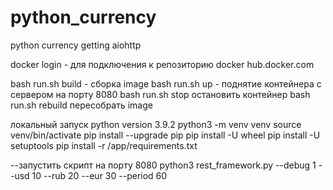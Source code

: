 # python_currency
python currency getting aiohttp

docker login - для подключения к репозиторию docker hub.docker.com

bash run.sh build - сборка image
bash run.sh up - поднятие контейнера с сервером на порту 8080
bash run.sh stop остановить контейнер
bash run.sh rebuild пересобрать image 


локальный запуск 
python version 3.9.2
python3 -m venv venv
source venv/bin/activate
pip install --upgrade pip
pip install -U wheel
pip install -U setuptools 
pip install -r /app/requirements.txt

--запустить скрипт на порту 8080 
python3 rest_framework.py --debug 1 --usd 10 --rub 20 --eur 30 --period 60
